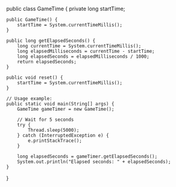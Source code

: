 public class GameTime {
    private long startTime;

    public GameTime() {
        startTime = System.currentTimeMillis();
    }

    public long getElapsedSeconds() {
        long currentTime = System.currentTimeMillis();
        long elapsedMilliseconds = currentTime - startTime;
        long elapsedSeconds = elapsedMilliseconds / 1000;
        return elapsedSeconds;
    }

    public void reset() {
        startTime = System.currentTimeMillis();
    }

    // Usage example:
    public static void main(String[] args) {
        GameTime gameTimer = new GameTime();

        // Wait for 5 seconds
        try {
            Thread.sleep(5000);
        } catch (InterruptedException e) {
            e.printStackTrace();
        }

        long elapsedSeconds = gameTimer.getElapsedSeconds();
        System.out.println("Elapsed seconds: " + elapsedSeconds);
    }
}

